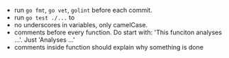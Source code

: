 
 - run `go fmt`, `go vet`, `golint` before each commit.
 - run `go test ./...` to 
 - no underscores in variables, only camelCase.
 - comments before every function. Do start with: 'This funciton analyses ...'. Just 'Analyses ...' 
 - comments inside function should explain why something is done